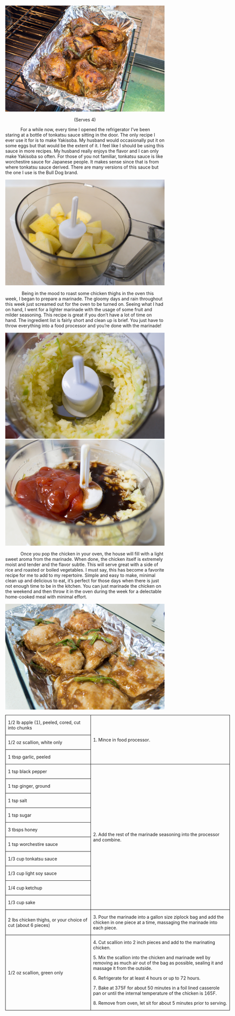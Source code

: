 ![](assets/images/2015/10/20150923-20150923-DSC_4299.jpg)
<p align=center style='text-align:center'><span>(Serves 4)</span></p>

<p style='text-indent:.5in'><span style=''>For
a while now, every time I opened the refrigerator I’ve been staring at a bottle of tonkatsu sauce sitting in the door. The only recipe I ever use it for is to make Yakisoba. My husband would occasionally put it on some eggs but that would be the extent of it. I feel like I should be using this sauce in more recipes. My husband really enjoys the flavor and I can only make Yakisoba so often. For those of you not familiar, tonkatsu sauce is like worchestire sauce for Japanese people. It makes sense since that is from where tonkatsu sauce derived. There are many versions of this sauce but the one I use is the Bull Dog brand.</span></p>

![](assets/images/2015/10/20150921-20150921-DSC_4285.jpg)

<p style='text-indent:.5in'><span style=''>&nbsp;Being
in the mood to roast some chicken thighs in the oven this week, I began to
prepare a marinade. The gloomy days and rain throughout this week just screamed
out for the oven to be turned on. Seeing what I had on hand, I went for a
lighter marinade with the usage of some fruit and milder seasoning. This recipe
is great if you don’t have a lot of time on hand. The ingredient list is fairly
short and clean up is brief. You just have to throw everything into a food
processor and you’re done with the marinade!</span></p>

![](assets/images/2015/10/20150921-20150921-DSC_4287.jpg)
![](assets/images/2015/10/20150921-20150921-DSC_4289.jpg)

<p style='text-indent:.5in'><span style=''>Once
you pop the chicken in your oven, the house will fill with a light sweet aroma from the marinade. When done, the chicken itself is extremely moist and tender and the flavor subtle. This will serve great with a side of rice and roasted or boiled vegetables. I must say, this has become a favorite recipe for me to add to my repertoire. Simple and easy to make, minimal clean up and delicious to eat, it’s perfect for those days when there is just not enough time to be in the kitchen. You can just marinade the chicken on the weekend and then throw it in the oven during the week for a delectable home-cooked meal with minimal effort.</span></p>

![](assets/images/2015/10/20150923-20150923-DSC_4295.jpg)

<table border=1 cellspacing=0 cellpadding=0 width=533
 style='width:533.05pt;border-collapse:collapse;border:none'>
 <tr style='height:23.75pt'>
  <td width=199 style='width:198.9pt;border:solid windowtext 1.0pt;padding:
  0in 5.4pt 0in 5.4pt;height:23.75pt'>
  <p><span style=''>1/2 lb apple (1), peeled,
  cored, cut into chunks</span></p>
  </td>
  <td width=334 rowspan=3 style='width:334.15pt;border:solid windowtext 1.0pt;
  border-left:none;padding:0in 5.4pt 0in 5.4pt;height:23.75pt'>
  <p><span style=''>1. Mince in food processor.</span></p>
  </td>
 </tr>
 <tr style='height:23.4pt'>
  <td width=199 style='width:198.9pt;border:solid windowtext 1.0pt;border-top:
  none;padding:0in 5.4pt 0in 5.4pt;height:23.4pt'>
  <p><span style=''>1/2 oz scallion, white
  only</span></p>
  </td>
 </tr>
 <tr style='height:23.4pt'>
  <td width=199 style='width:198.9pt;border:solid windowtext 1.0pt;border-top:
  none;padding:0in 5.4pt 0in 5.4pt;height:23.4pt'>
  <p><span style=''>1 tbsp garlic, peeled</span></p>
  </td>
 </tr>
 <tr style='height:23.4pt'>
  <td width=199 style='width:198.9pt;border:solid windowtext 1.0pt;border-top:
  none;padding:0in 5.4pt 0in 5.4pt;height:23.4pt'>
  <p><span style=''>1 tsp black pepper</span></p>
  </td>
  <td width=334 rowspan=10 style='width:334.15pt;border-top:none;border-left:
  none;border-bottom:solid windowtext 1.0pt;border-right:solid windowtext 1.0pt;
  padding:0in 5.4pt 0in 5.4pt;height:23.4pt'>
  <p><span style=''>2. Add the rest of the
  marinade seasoning into the processor and combine.</span></p>
  </td>
 </tr>
 <tr style='height:23.4pt'>
  <td width=199 style='width:198.9pt;border:solid windowtext 1.0pt;border-top:
  none;padding:0in 5.4pt 0in 5.4pt;height:23.4pt'>
  <p><span style=''>1 tsp ginger, ground</span></p>
  </td>
 </tr>
 <tr style='height:23.4pt'>
  <td width=199 style='width:198.9pt;border:solid windowtext 1.0pt;border-top:
  none;padding:0in 5.4pt 0in 5.4pt;height:23.4pt'>
  <p><span style=''>1 tsp salt</span></p>
  </td>
 </tr>
 <tr style='height:23.4pt'>
  <td width=199 style='width:198.9pt;border:solid windowtext 1.0pt;border-top:
  none;padding:0in 5.4pt 0in 5.4pt;height:23.4pt'>
  <p><span style=''>1 tsp sugar</span></p>
  </td>
 </tr>
 <tr style='height:23.4pt'>
  <td width=199 style='width:198.9pt;border:solid windowtext 1.0pt;border-top:
  none;padding:0in 5.4pt 0in 5.4pt;height:23.4pt'>
  <p><span style=''>3 tbsps honey</span></p>
  </td>
 </tr>
 <tr style='height:23.4pt'>
  <td width=199 style='width:198.9pt;border:solid windowtext 1.0pt;border-top:
  none;padding:0in 5.4pt 0in 5.4pt;height:23.4pt'>
  <p><span style=''>1 tsp worchestire sauce</span></p>
  </td>
 </tr>
 <tr style='height:23.4pt'>
  <td width=199 style='width:198.9pt;border:solid windowtext 1.0pt;border-top:
  none;padding:0in 5.4pt 0in 5.4pt;height:23.4pt'>
  <p><span style=''>1/3 cup tonkatsu sauce</span></p>
  </td>
 </tr>
 <tr style='height:23.4pt'>
  <td width=199 style='width:198.9pt;border:solid windowtext 1.0pt;border-top:
  none;padding:0in 5.4pt 0in 5.4pt;height:23.4pt'>
  <p><span style=''>1/3 cup light soy sauce</span></p>
  </td>
 </tr>
 <tr style='height:23.4pt'>
  <td width=199 style='width:198.9pt;border:solid windowtext 1.0pt;border-top:
  none;padding:0in 5.4pt 0in 5.4pt;height:23.4pt'>
  <p><span style=''>1/4 cup ketchup</span></p>
  </td>
 </tr>
 <tr style='height:23.4pt'>
  <td width=199 style='width:198.9pt;border:solid windowtext 1.0pt;border-top:
  none;padding:0in 5.4pt 0in 5.4pt;height:23.4pt'>
  <p><span style=''>1/3 cup sake</span></p>
  </td>
 </tr>
 <tr style='height:23.4pt'>
  <td width=199 style='width:198.9pt;border:solid windowtext 1.0pt;border-top:
  none;padding:0in 5.4pt 0in 5.4pt;height:23.4pt'>
  <p><span style=''>2 lbs chicken thighs, or
  your choice of cut (about 6 pieces)</span></p>
  </td>
  <td width=334 style='width:334.15pt;border-top:none;border-left:none;
  border-bottom:solid windowtext 1.0pt;border-right:solid windowtext 1.0pt;
  padding:0in 5.4pt 0in 5.4pt;height:23.4pt'>
  <p><span style=''>3. Pour the marinade into
  a gallon size ziplock bag and add the chicken in one piece at a time,
  massaging the marinade into each piece.</span></p>
  </td>
 </tr>
 <tr style='height:23.4pt'>
  <td width=199 style='width:198.9pt;border:solid windowtext 1.0pt;border-top:
  none;padding:0in 5.4pt 0in 5.4pt;height:23.4pt'>
  <p><span style=''>1/2 oz scallion, green
  only</span></p>
  </td>
  <td width=334 style='width:334.15pt;border-top:none;border-left:none;
  border-bottom:solid windowtext 1.0pt;border-right:solid windowtext 1.0pt;
  padding:0in 5.4pt 0in 5.4pt;height:23.4pt'>
  <p><span style=''>4. Cut scallion into 2
  inch pieces and add to the marinating chicken.</span></p>
  <p><span style=''>5. Mix the scallion into
  the chicken and marinade well by removing as much air out of the bag as
  possible, sealing it and massage it from the outside.</span></p>
  <p><span style=''>6. Refrigerate for at least
  4 hours or up to 72 hours.</span></p>
  <p><span style=''>7. Bake at 375F for about
  50 minutes in a foil lined casserole pan or until the internal temperature of
  the chicken is 165F.</span></p>
  <p><span style=''>8. Remove from oven, let
  sit for about 5 minutes prior to serving. </span></p>
  </td>
 </tr>
</table>